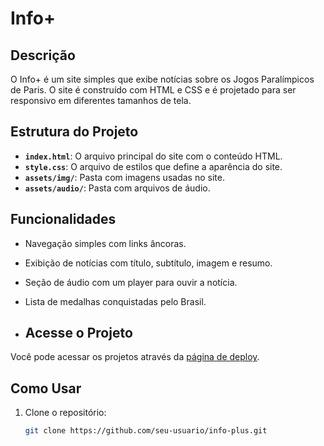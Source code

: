 # Info+

## Descrição

O Info+ é um site simples que exibe notícias sobre os Jogos Paralímpicos de Paris. O site é construído com HTML e CSS e é projetado para ser responsivo em diferentes tamanhos de tela.

## Estrutura do Projeto

- **`index.html`**: O arquivo principal do site com o conteúdo HTML.
- **`style.css`**: O arquivo de estilos que define a aparência do site.
- **`assets/img/`**: Pasta com imagens usadas no site.
- **`assets/audio/`**: Pasta com arquivos de áudio.

## Funcionalidades

- Navegação simples com links âncoras.
- Exibição de notícias com título, subtítulo, imagem e resumo.
- Seção de áudio com um player para ouvir a notícia.
- Lista de medalhas conquistadas pelo Brasil.

-  ## Acesse o Projeto

Você pode acessar os projetos através da [página de deploy](https://gitgabcode.github.io/mini-projetos-web/site-de-noticias-com-audio-simples/).

## Como Usar

1. Clone o repositório:

   ```bash
   git clone https://github.com/seu-usuario/info-plus.git


